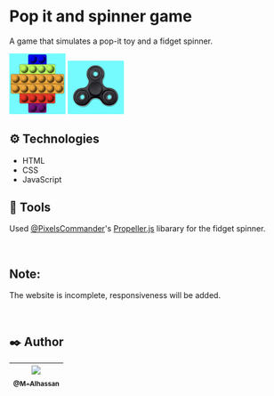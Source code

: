 # Pop it and spinner game

A game that simulates a pop-it toy and a fidget spinner.

<img src="./pop-it-img.png" alt="pop it" width="20%"/>
<img src="./spinner-img.png" alt="spinner" width="20%"/>

## ⚙️ Technologies

-   HTML
-   CSS
-   JavaScript

## 🔧 Tools

Used [@PixelsCommander](https://github.com/PixelsCommander/)'s [Propeller.js](https://github.com/PixelsCommander/Propeller/) libarary for the fidget spinner.

<br>

## Note:

The website is incomplete, responsiveness will be added.

<br>

## ✒️ Author

| [<img src="https://github.com/M-Alhassan.png?size=115" width="115"><br><sub>@M-Alhassan</sub>](https://github.com/M-Alhassan) |
| :---------------------------------------------------------------------------------------------------------------------------: |
